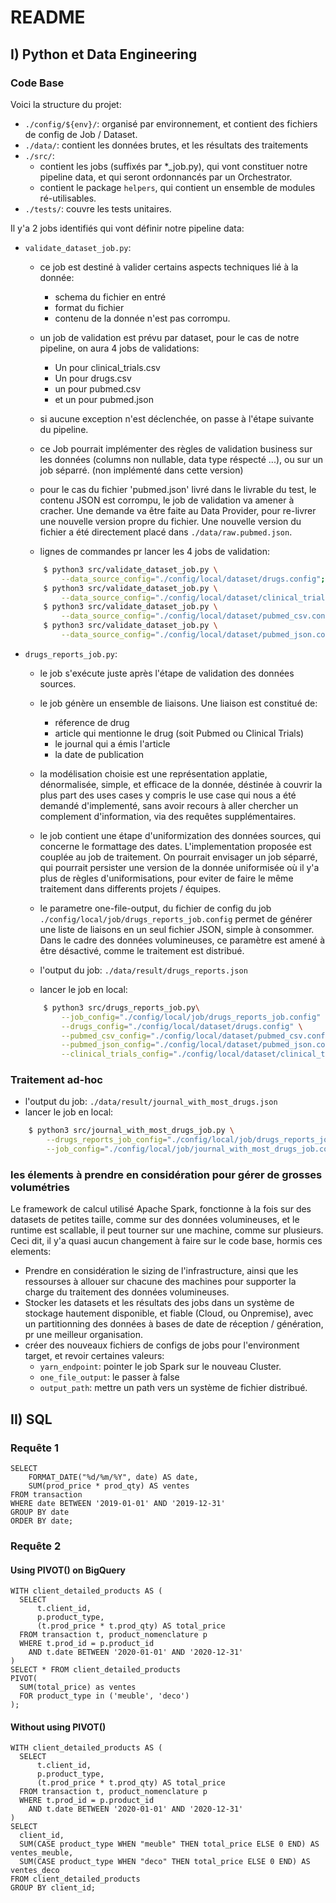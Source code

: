 # README

## I) Python et Data Engineering

### Code Base
Voici la structure du projet:
- `./config/${env}/`: organisé par environnement, et contient des fichiers de config de Job / Dataset.
- `./data/`: contient les données brutes, et les résultats des traitements
- `./src/`:
    - contient les jobs (suffixés par *_job.py), qui vont constituer notre pipeline data, et qui seront ordonnancés par un Orchestrator.
    - contient le package `helpers`, qui contient un ensemble de modules ré-utilisables.
- `./tests/`: couvre les tests unitaires.

Il y'a 2 jobs identifiés qui vont définir notre pipeline data:
- `validate_dataset_job.py`:
    - ce job est destiné à valider certains aspects techniques lié à la donnée:
        - schema du fichier en entré
        - format du fichier
        - contenu de la donnée n'est pas corrompu.
    - un job de validation est prévu par dataset, pour le cas de notre pipeline, on aura 4 jobs de validations:
        - Un pour clinical_trials.csv
        - Un pour drugs.csv
        - un pour pubmed.csv
        - et un pour pubmed.json
    - si aucune exception n'est déclenchée, on passe à l'étape suivante du pipeline.
    - ce Job pourrait implémenter des règles de validation business sur les données (columns non nullable, data type réspecté ...), ou sur un job séparré. (non implémenté dans cette version)
    
    - pour le cas du fichier 'pubmed.json' livré dans le livrable du test, le contenu JSON est corrompu, 
    le job de validation va amener à cracher. 
    Une demande va être faite au Data Provider, pour re-livrer une nouvelle version propre du fichier.
    Une nouvelle version du fichier a été directement placé dans `./data/raw.pubmed.json`.
        
    - lignes de commandes pr lancer les 4 jobs de validation:
    ```bash
        $ python3 src/validate_dataset_job.py \
		    --data_source_config="./config/local/dataset/drugs.config";
        $ python3 src/validate_dataset_job.py \
		    --data_source_config="./config/local/dataset/clinical_trials.config";
        $ python3 src/validate_dataset_job.py \
		    --data_source_config="./config/local/dataset/pubmed_csv.config";
        $ python3 src/validate_dataset_job.py \
		    --data_source_config="./config/local/dataset/pubmed_json.config";
    ```

- `drugs_reports_job.py`:
    - le job s'exécute juste après l'étape de validation des données sources.
    - le job génère un ensemble de liaisons. Une liaison est constitué de:
        - réference de drug
        - article qui mentionne le drug (soit Pubmed ou Clinical Trials)
        - le journal qui a émis l'article
        - la date de publication
    - la modélisation choisie est une représentation applatie, dénormalisée, 
    simple, et efficace de la donnée, déstinée à couvrir la plus part des uses cases
    y compris le use case qui nous a été demandé d'implementé, sans avoir recours à
    aller chercher un complement d'information, via des requêtes supplémentaires.
    
    - le job contient une étape d'uniformization des données sources, qui concerne le formattage des dates. 
    L'implementation proposée est couplée au job de traitement. 
    On pourrait envisager un job séparré, qui pourrait persister une version de la donnée uniformisée 
    où il y'a plus de règles d'uniformisations, pour eviter de faire le même traitement dans differents projets / équipes.
     
    - le parametre one-file-output, du fichier de config du job `./config/local/job/drugs_reports_job.config` permet 
    de générer une liste de liaisons en un seul fichier JSON, simple à consommer.
    Dans le cadre des données volumineuses, ce paramètre est amené à être désactivé, comme le traitement est distribué.
    - l'output du job: `./data/result/drugs_reports.json`
    - lancer le job en local:
    ```bash
        $ python3 src/drugs_reports_job.py\
            --job_config="./config/local/job/drugs_reports_job.config" \
            --drugs_config="./config/local/dataset/drugs.config" \
            --pubmed_csv_config="./config/local/dataset/pubmed_csv.config" \
            --pubmed_json_config="./config/local/dataset/pubmed_json.config" \
            --clinical_trials_config="./config/local/dataset/clinical_trials.config";
    ```

### Traitement ad-hoc
- l'output du job: `./data/result/journal_with_most_drugs.json`
- lancer le job en local:
```bash
    $ python3 src/journal_with_most_drugs_job.py \
    	--drugs_reports_job_config="./config/local/job/drugs_reports_job.config" \
    	--job_config="./config/local/job/journal_with_most_drugs_job.config";
```

### les élements à prendre en considération pour gérer de grosses volumétries
Le framework de calcul utilisé Apache Spark, fonctionne à la fois sur des datasets de petites taille, comme sur des données volumineuses,
et le runtime est scallable, il peut tourner sur une machine, comme sur plusieurs.
Ceci dit, il y'a quasi aucun changement à faire sur le code base, hormis ces elements:
-   Prendre en considération le sizing de l'infrastructure, ainsi que les ressourses à allouer sur chacune des machines 
pour supporter la charge du traitement des données volumineuses.
-   Stocker les datasets et les résultats des jobs dans un système de stockage hautement disponible, et fiable  (Cloud, ou Onpremise),
avec un partitionning des données à bases de date de réception / génération, pr une meilleur organisation.
-   créer des nouveaux fichiers de configs de jobs pour l'environment target, et revoir certaines valeurs:
    -   `yarn_endpoint`: pointer le job Spark sur le nouveau Cluster.
    -   `one_file_output`: le passer à false
    -   `output_path`: mettre un path vers un système de fichier distribué.



## II) SQL
### Requête 1

```
SELECT 
    FORMAT_DATE("%d/%m/%Y", date) AS date,
    SUM(prod_price * prod_qty) AS ventes
FROM transaction
WHERE date BETWEEN '2019-01-01' AND '2019-12-31'
GROUP BY date
ORDER BY date;
```

### Requête 2

#### Using PIVOT() on BigQuery
```
WITH client_detailed_products AS (
  SELECT 
      t.client_id,
      p.product_type,
      (t.prod_price * t.prod_qty) AS total_price
  FROM transaction t, product_nomenclature p
  WHERE t.prod_id = p.product_id
    AND t.date BETWEEN '2020-01-01' AND '2020-12-31'
)
SELECT * FROM client_detailed_products
PIVOT(
  SUM(total_price) as ventes
  FOR product_type in ('meuble', 'deco')
);
```

#### Without using PIVOT()
```
WITH client_detailed_products AS (
  SELECT 
      t.client_id,
      p.product_type,
      (t.prod_price * t.prod_qty) AS total_price
  FROM transaction t, product_nomenclature p
  WHERE t.prod_id = p.product_id
    AND t.date BETWEEN '2020-01-01' AND '2020-12-31'
)
SELECT 
  client_id,
  SUM(CASE product_type WHEN "meuble" THEN total_price ELSE 0 END) AS ventes_meuble,
  SUM(CASE product_type WHEN "deco" THEN total_price ELSE 0 END) AS ventes_deco
FROM client_detailed_products
GROUP BY client_id;
```
